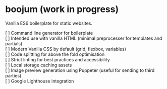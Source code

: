 # boojum (work in progress)
Vanilla ES6 boilerplate for static websites.

[ ] Command line generator for boilerplate  
[ ] Intended use with vanilla HTML (minimal preprocesser for templates and partials)  
[ ] Modern Vanilla CSS by default (grid, flexbox, variables)  
[ ] Code splitting for above the fold optimisation  
[ ] Strict linting for best practices and accessibility  
[ ] Local storage caching assets  
[ ] Image preview generation using Puppeter (useful for sending to third parties)  
[ ] Google Lighthouse integration  
